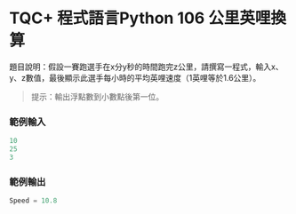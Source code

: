# TQC+ 程式語言Python 106 公里英哩換算
題目說明：假設一賽跑選手在x分y秒的時間跑完z公里，請撰寫一程式，輸入x、y、z數值，最後顯示此選手每小時的平均英哩速度（1英哩等於1.6公里）。
> 提示：輸出浮點數到小數點後第一位。
### 範例輸入
```python
10
25
3
```
### 範例輸出
```python
Speed = 10.8
```
